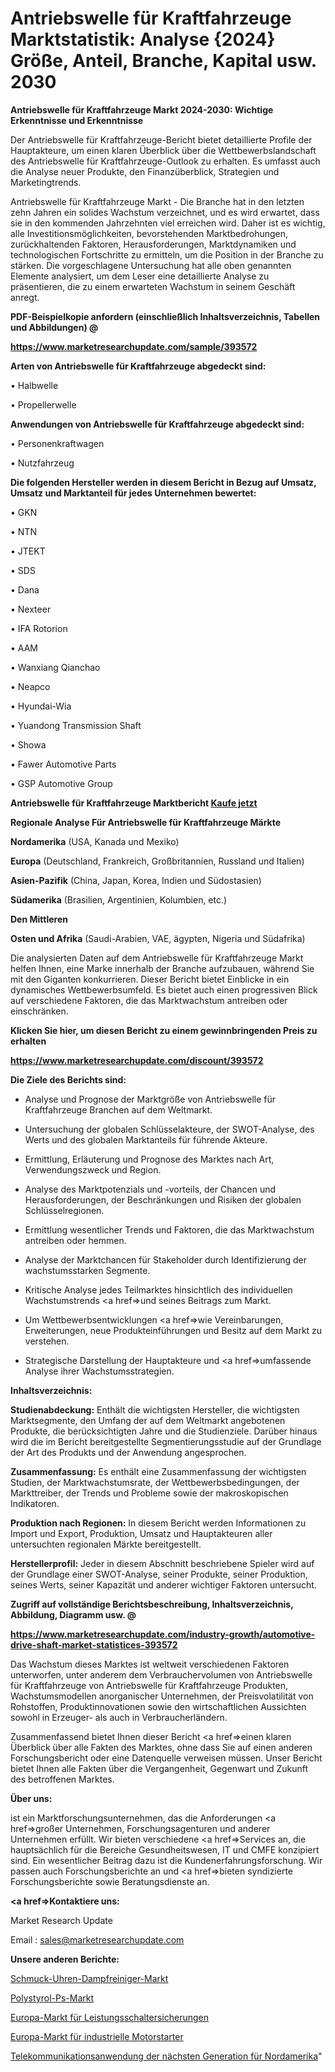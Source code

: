 # Antriebswelle für Kraftfahrzeuge Marktstatistik: Analyse {2024} Größe, Anteil, Branche, Kapital usw. 2030

<strong>Antriebswelle für Kraftfahrzeuge Markt 2024-2030: Wichtige Erkenntnisse und Erkenntnisse</strong>

Der Antriebswelle für Kraftfahrzeuge-Bericht bietet detaillierte Profile der Hauptakteure, um einen klaren Überblick über die Wettbewerbslandschaft des Antriebswelle für Kraftfahrzeuge-Outlook zu erhalten. Es umfasst auch die Analyse neuer Produkte, den Finanzüberblick, Strategien und Marketingtrends.

Antriebswelle für Kraftfahrzeuge Markt - Die Branche hat in den letzten zehn Jahren ein solides Wachstum verzeichnet, und es wird erwartet, dass sie in den kommenden Jahrzehnten viel erreichen wird. Daher ist es wichtig, alle Investitionsmöglichkeiten, bevorstehenden Marktbedrohungen, zurückhaltenden Faktoren, Herausforderungen, Marktdynamiken und technologischen Fortschritte zu ermitteln, um die Position in der Branche zu stärken. Die vorgeschlagene Untersuchung hat alle oben genannten Elemente analysiert, um dem Leser eine detaillierte Analyse zu präsentieren, die zu einem erwarteten Wachstum in seinem Geschäft anregt.



<strong><b>PDF-Beispielkopie anfordern (einschließlich Inhaltsverzeichnis, Tabellen und Abbildungen) @ </b></strong>

<strong><a href=https://www.marketresearchupdate.com/sample/393572>

<strong>https://www.marketresearchupdate.com/sample/393572</u></a></strong></strong>



<strong>Arten von Antriebswelle für Kraftfahrzeuge abgedeckt sind:</strong>

• Halbwelle

• Propellerwelle



<strong>Anwendungen von Antriebswelle für Kraftfahrzeuge abgedeckt sind:</strong>

• Personenkraftwagen

• Nutzfahrzeug



<strong>Die folgenden Hersteller werden in diesem Bericht in Bezug auf Umsatz, Umsatz und Marktanteil für jedes Unternehmen bewertet:</strong>

• GKN

• NTN

• JTEKT

• SDS

• Dana

• Nexteer

• IFA Rotorion

• AAM

• Wanxiang Qianchao

• Neapco

• Hyundai-Wia

• Yuandong Transmission Shaft

• Showa

• Fawer Automotive Parts

• GSP Automotive Group



<strong>Antriebswelle für Kraftfahrzeuge Marktbericht <a href=https://www.marketresearchupdate.com/buynow/393572>Kaufe jetzt</a></strong>



<strong>Regionale Analyse Für Antriebswelle für Kraftfahrzeuge Märkte</strong>



<strong>Nordamerika</strong> (USA, Kanada und Mexiko)



<strong>Europa</strong> (Deutschland, Frankreich, Großbritannien, Russland und Italien)



<strong>Asien-Pazifik</strong> (China, Japan, Korea, Indien und Südostasien)



<strong>Südamerika</strong> (Brasilien, Argentinien, Kolumbien, etc.)



<strong>Den Mittleren</strong> 

<strong>Osten und Afrika</strong> (Saudi-Arabien, VAE, ägypten, Nigeria und Südafrika)

Die analysierten Daten auf dem Antriebswelle für Kraftfahrzeuge Markt helfen Ihnen, eine Marke innerhalb der Branche aufzubauen, während Sie mit den Giganten konkurrieren. Dieser Bericht bietet Einblicke in ein dynamisches Wettbewerbsumfeld. Es bietet auch einen progressiven Blick auf verschiedene Faktoren, die das Marktwachstum antreiben oder einschränken.



<strong>Klicken Sie hier, um diesen Bericht zu einem gewinnbringenden Preis zu erhalten
</strong>

<strong><a href=https://www.marketresearchupdate.com/discount/393572>https://www.marketresearchupdate.com/discount/393572</b></u></strong></a>



<strong>Die Ziele des Berichts sind:</strong>

- Analyse und Prognose der Marktgröße von Antriebswelle für Kraftfahrzeuge Branchen auf dem Weltmarkt.

- Untersuchung der globalen Schlüsselakteure, der SWOT-Analyse, des Werts und des globalen Marktanteils für führende Akteure.

- Ermittlung, Erläuterung und Prognose des Marktes nach Art, Verwendungszweck und Region.

- Analyse des Marktpotenzials und -vorteils, der Chancen und Herausforderungen, der Beschränkungen und Risiken der globalen Schlüsselregionen.

- Ermittlung wesentlicher Trends und Faktoren, die das Marktwachstum antreiben oder hemmen.

- Analyse der Marktchancen für Stakeholder durch Identifizierung der wachstumsstarken Segmente.

- Kritische Analyse jedes Teilmarktes hinsichtlich des individuellen Wachstumstrends <a href=>und</a> seines Beitrags zum Markt.

- Um Wettbewerbsentwicklungen <a href=>wie</a> Vereinbarungen, Erweiterungen, neue Produkteinführungen und Besitz auf dem Markt zu verstehen.

- Strategische Darstellung der Hauptakteure und <a href=>umfas</a>sende Analyse ihrer Wachstumsstrategien.



<strong>Inhaltsverzeichnis:</strong>



<strong>Studienabdeckung:</strong> Enthält die wichtigsten Hersteller, die wichtigsten Marktsegmente, den Umfang der auf dem Weltmarkt angebotenen Produkte, die berücksichtigten Jahre und die Studienziele. Darüber hinaus wird die im Bericht bereitgestellte Segmentierungsstudie auf der Grundlage der Art des Produkts und der Anwendung angesprochen.



<strong>Zusammenfassung:</strong> Es enthält eine Zusammenfassung der wichtigsten Studien, der Marktwachstumsrate, der Wettbewerbsbedingungen, der Markttreiber, der Trends und Probleme sowie der makroskopischen Indikatoren.



<strong>Produktion nach Regionen:</strong> In diesem Bericht werden Informationen zu Import und Export, Produktion, Umsatz und Hauptakteuren aller untersuchten regionalen Märkte bereitgestellt.



<strong>Herstellerprofil:</strong> Jeder in diesem Abschnitt beschriebene Spieler wird auf der Grundlage einer SWOT-Analyse, seiner Produkte, seiner Produktion, seines Werts, seiner Kapazität und anderer wichtiger Faktoren untersucht.



<strong><b>Zugriff auf vollständige Berichtsbeschreibung, Inhaltsverzeichnis, Abbildung, Diagramm usw. @ </b></strong>

<strong><a href=https://www.marketresearchupdate.com/industry-growth/automotive-drive-shaft-market-statistices-393572>https://www.marketresearchupdate.com/industry-growth/automotive-drive-shaft-market-statistices-393572</a></strong>

Das Wachstum dieses Marktes ist weltweit verschiedenen Faktoren unterworfen, unter anderem dem Verbrauchervolumen von Antriebswelle für Kraftfahrzeuge von Antriebswelle für Kraftfahrzeuge Produkten, Wachstumsmodellen anorganischer Unternehmen, der Preisvolatilität von Rohstoffen, Produktinnovationen sowie den wirtschaftlichen Aussichten sowohl in Erzeuger- als auch in Verbraucherländern.

Zusammenfassend bietet Ihnen dieser Bericht <a href=>einen</a> klaren Überblick über alle Fakten des Marktes, ohne dass Sie auf einen anderen Forschungsbericht oder eine Datenquelle verweisen müssen. Unser Bericht bietet Ihnen alle Fakten über die Vergangenheit, Gegenwart und Zukunft des betroffenen Marktes.



<strong>Über uns:</strong>

 ist ein Marktforschungsunternehmen, das die Anforderungen <a href=>großer</a> Unternehmen, Forschungsagenturen und anderer Unternehmen erfüllt. Wir bieten verschiedene <a href=>Services</a> an, die hauptsächlich für die Bereiche Gesundheitswesen, IT und CMFE konzipiert sind. Ein wesentlicher Beitrag dazu ist die Kundenerfahrungsforschung. Wir passen auch Forschungsberichte an und <a href=>bieten</a> syndizierte Forschungsberichte sowie Beratungsdienste an.



<strong><a href=>Kontaktiere uns:</a></strong>

Market Research Update

Email : sales@marketresearchupdate.com



<strong>Unsere anderen Berichte:</strong>

<a href=https://www.linkedin.com/pulse/jewellery-watches-steam-cleaners-market-size-share-trend>Schmuck-Uhren-Dampfreiniger-Markt</a>

<a href=https://www.linkedin.com/pulse/polystyrene-ps-market-size-emerging-trends-consumption>Polystyrol-Ps-Markt</a>

<a href=https://www.linkedin.com/pulse/europe-circuit-breaker-fuse-market-size-exclusive-report>Europa-Markt für Leistungsschaltersicherungen</a>

<a href=https://www.linkedin.com/pulse/europe-industrial-motor-starter-market-2023>Europa-Markt für industrielle Motorstarter</a>

<a href=https://www.linkedin.com/pulse/north-america-next-generation-telecom-application>Telekommunikationsanwendung der nächsten Generation für Nordamerika</a>"
